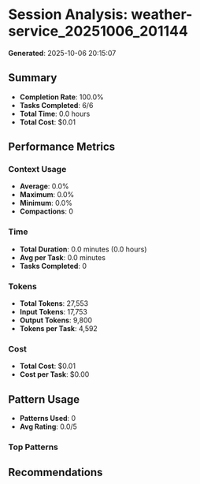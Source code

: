 # Session Analysis: weather-service_20251006_201144

**Generated**: 2025-10-06 20:15:07

## Summary

- **Completion Rate**: 100.0%
- **Tasks Completed**: 6/6
- **Total Time**: 0.0 hours
- **Total Cost**: $0.01

## Performance Metrics

### Context Usage
- **Average**: 0.0%
- **Maximum**: 0.0%
- **Minimum**: 0.0%
- **Compactions**: 0

### Time
- **Total Duration**: 0.0 minutes (0.0 hours)
- **Avg per Task**: 0.0 minutes
- **Tasks Completed**: 0

### Tokens
- **Total Tokens**: 27,553
- **Input Tokens**: 17,753
- **Output Tokens**: 9,800
- **Tokens per Task**: 4,592

### Cost
- **Total Cost**: $0.01
- **Cost per Task**: $0.00

## Pattern Usage

- **Patterns Used**: 0
- **Avg Rating**: 0.0/5

### Top Patterns

## Recommendations

